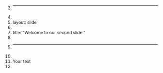 3.	---
4.	
5.	layout: slide
6.	
7.	title: "Welcome to our second slide!"
8.	
9.	---
10.	
11.	Your text
12.	

